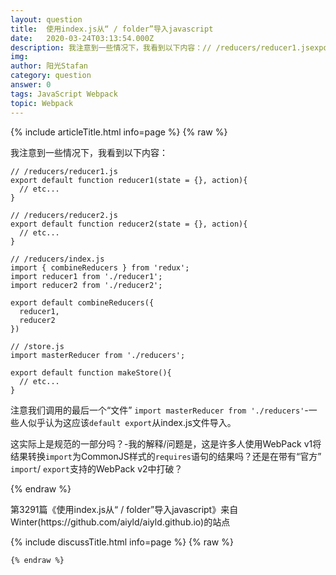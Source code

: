 ```yaml
---
layout: question
title:  使用index.js从“ / folder”导入javascript
date:   2020-03-24T03:13:54.000Z
description: 我注意到一些情况下，我看到以下内容：// /reducers/reducer1.jsexport default function reduce...
img: 
author: 阳光Stafan
category: question
answer: 0
tags: JavaScript Webpack
topic: Webpack
---
```

<div class="article-root">
  <div class="article">
    {% include articleTitle.html info=page %}
    {% raw %}
    <div class="article-content"><p><font style="vertical-align: inherit;"><font style="vertical-align: inherit;">我注意到一些情况下，我看到以下内容：</font></font></p>

<p></p><div class="snippet" data-lang="js" data-hide="false">
<div class="snippet-code">
<pre class="snippet-code-js lang-js prettyprint-override"><code>// /reducers/reducer1.js<font></font>
export default function reducer1(state = {}, action){<font></font>
  // etc...<font></font>
}<font></font>
  <font></font>
// /reducers/reducer2.js<font></font>
export default function reducer2(state = {}, action){<font></font>
  // etc...<font></font>
}<font></font>
<font></font>
// /reducers/index.js<font></font>
import { combineReducers } from 'redux';<font></font>
import reducer1 from './reducer1';<font></font>
import reducer2 from './reducer2';<font></font>
<font></font>
export default combineReducers({<font></font>
  reducer1,<font></font>
  reducer2<font></font>
})<font></font>
  <font></font>
// /store.js<font></font>
import masterReducer from './reducers';<font></font>
<font></font>
export default function makeStore(){<font></font>
  // etc...<font></font>
}</code></pre>
</div>
</div>
<p></p>

<p><font style="vertical-align: inherit;"><font style="vertical-align: inherit;">注意我们调用的最后一个“文件” </font></font><code>import masterReducer from './reducers'</code><font style="vertical-align: inherit;"><font style="vertical-align: inherit;">-一些人似乎认为这应该</font></font><code>default export</code><font style="vertical-align: inherit;"><font style="vertical-align: inherit;">从index.js文件</font><font style="vertical-align: inherit;">导入</font><font style="vertical-align: inherit;">。</font></font></p>

<p><font style="vertical-align: inherit;"><font style="vertical-align: inherit;">这实际上是规范的一部分吗？</font><font style="vertical-align: inherit;">-我的解释/问题是，这是许多人使用WebPack v1将结果转换</font></font><code>import</code><font style="vertical-align: inherit;"><font style="vertical-align: inherit;">为CommonJS样式的</font></font><code>requires</code><font style="vertical-align: inherit;"><font style="vertical-align: inherit;">语句的结果吗？</font><font style="vertical-align: inherit;">还是在带有“官方” </font></font><code>import</code><font style="vertical-align: inherit;"><font style="vertical-align: inherit;">/ </font></font><code>export</code><font style="vertical-align: inherit;"><font style="vertical-align: inherit;">支持的</font><font style="vertical-align: inherit;">WebPack v2中打破</font><font style="vertical-align: inherit;">？</font></font></p></div>
    {% endraw %}
  </div>
  <p class="winter_mark">第3291篇《使用index.js从“ / folder”导入javascript》来自Winter(https://github.com/aiyld/aiyld.github.io)的站点</p>
  <div class="discuss-wrapper">
    {% include discussTitle.html info=page %}
    {% raw %}
    
    {% endraw %}
  </div>
<div>

